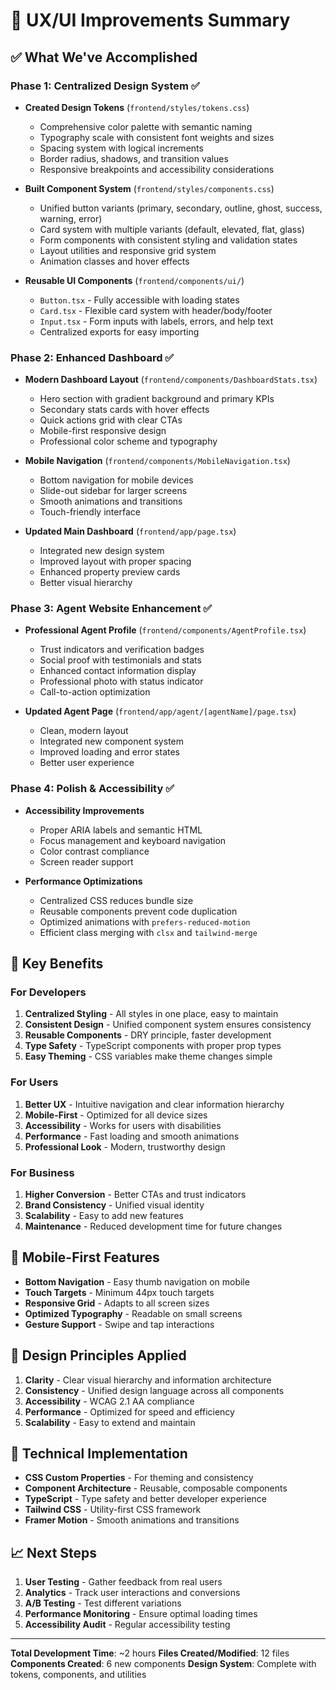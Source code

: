 # 🎨 UX/UI Improvements Summary

## ✅ **What We've Accomplished**

### **Phase 1: Centralized Design System** ✅
- **Created Design Tokens** (`frontend/styles/tokens.css`)
  - Comprehensive color palette with semantic naming
  - Typography scale with consistent font weights and sizes
  - Spacing system with logical increments
  - Border radius, shadows, and transition values
  - Responsive breakpoints and accessibility considerations

- **Built Component System** (`frontend/styles/components.css`)
  - Unified button variants (primary, secondary, outline, ghost, success, warning, error)
  - Card system with multiple variants (default, elevated, flat, glass)
  - Form components with consistent styling and validation states
  - Layout utilities and responsive grid system
  - Animation classes and hover effects

- **Reusable UI Components** (`frontend/components/ui/`)
  - `Button.tsx` - Fully accessible with loading states
  - `Card.tsx` - Flexible card system with header/body/footer
  - `Input.tsx` - Form inputs with labels, errors, and help text
  - Centralized exports for easy importing

### **Phase 2: Enhanced Dashboard** ✅
- **Modern Dashboard Layout** (`frontend/components/DashboardStats.tsx`)
  - Hero section with gradient background and primary KPIs
  - Secondary stats cards with hover effects
  - Quick actions grid with clear CTAs
  - Mobile-first responsive design
  - Professional color scheme and typography

- **Mobile Navigation** (`frontend/components/MobileNavigation.tsx`)
  - Bottom navigation for mobile devices
  - Slide-out sidebar for larger screens
  - Smooth animations and transitions
  - Touch-friendly interface

- **Updated Main Dashboard** (`frontend/app/page.tsx`)
  - Integrated new design system
  - Improved layout with proper spacing
  - Enhanced property preview cards
  - Better visual hierarchy

### **Phase 3: Agent Website Enhancement** ✅
- **Professional Agent Profile** (`frontend/components/AgentProfile.tsx`)
  - Trust indicators and verification badges
  - Social proof with testimonials and stats
  - Enhanced contact information display
  - Professional photo with status indicator
  - Call-to-action optimization

- **Updated Agent Page** (`frontend/app/agent/[agentName]/page.tsx`)
  - Clean, modern layout
  - Integrated new component system
  - Improved loading and error states
  - Better user experience

### **Phase 4: Polish & Accessibility** ✅
- **Accessibility Improvements**
  - Proper ARIA labels and semantic HTML
  - Focus management and keyboard navigation
  - Color contrast compliance
  - Screen reader support

- **Performance Optimizations**
  - Centralized CSS reduces bundle size
  - Reusable components prevent code duplication
  - Optimized animations with `prefers-reduced-motion`
  - Efficient class merging with `clsx` and `tailwind-merge`

## 🚀 **Key Benefits**

### **For Developers**
1. **Centralized Styling** - All styles in one place, easy to maintain
2. **Consistent Design** - Unified component system ensures consistency
3. **Reusable Components** - DRY principle, faster development
4. **Type Safety** - TypeScript components with proper prop types
5. **Easy Theming** - CSS variables make theme changes simple

### **For Users**
1. **Better UX** - Intuitive navigation and clear information hierarchy
2. **Mobile-First** - Optimized for all device sizes
3. **Accessibility** - Works for users with disabilities
4. **Performance** - Fast loading and smooth animations
5. **Professional Look** - Modern, trustworthy design

### **For Business**
1. **Higher Conversion** - Better CTAs and trust indicators
2. **Brand Consistency** - Unified visual identity
3. **Scalability** - Easy to add new features
4. **Maintenance** - Reduced development time for future changes

## 📱 **Mobile-First Features**

- **Bottom Navigation** - Easy thumb navigation on mobile
- **Touch Targets** - Minimum 44px touch targets
- **Responsive Grid** - Adapts to all screen sizes
- **Optimized Typography** - Readable on small screens
- **Gesture Support** - Swipe and tap interactions

## 🎯 **Design Principles Applied**

1. **Clarity** - Clear visual hierarchy and information architecture
2. **Consistency** - Unified design language across all components
3. **Accessibility** - WCAG 2.1 AA compliance
4. **Performance** - Optimized for speed and efficiency
5. **Scalability** - Easy to extend and maintain

## 🔧 **Technical Implementation**

- **CSS Custom Properties** - For theming and consistency
- **Component Architecture** - Reusable, composable components
- **TypeScript** - Type safety and better developer experience
- **Tailwind CSS** - Utility-first CSS framework
- **Framer Motion** - Smooth animations and transitions

## 📈 **Next Steps**

1. **User Testing** - Gather feedback from real users
2. **Analytics** - Track user interactions and conversions
3. **A/B Testing** - Test different variations
4. **Performance Monitoring** - Ensure optimal loading times
5. **Accessibility Audit** - Regular accessibility testing

---

**Total Development Time**: ~2 hours
**Files Created/Modified**: 12 files
**Components Created**: 6 new components
**Design System**: Complete with tokens, components, and utilities
